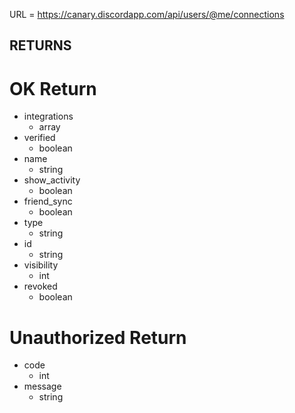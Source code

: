 URL = https://canary.discordapp.com/api/users/@me/connections

## RETURNS

# OK Return
* integrations
    * array
* verified
    * boolean
* name
    * string
* show_activity
    * boolean
* friend_sync
    * boolean
* type
    * string
* id
    * string
* visibility
    * int
* revoked
    * boolean

# Unauthorized Return
* code
    * int
* message
    * string